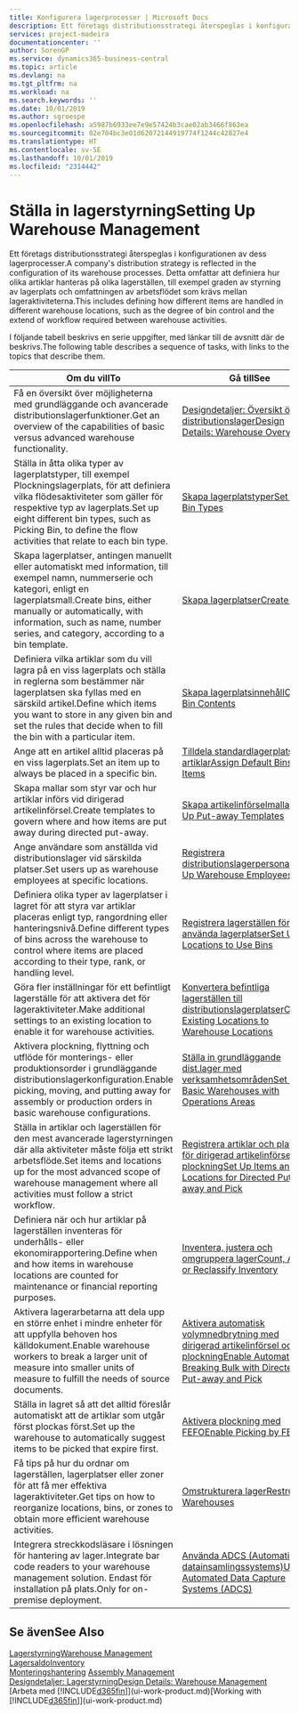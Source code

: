 ```yaml
---
title: Konfigurera lagerprocesser | Microsoft Docs
description: Ett företags distributionsstrategi återspeglas i konfigurationen av dess lagerprocesser. Detta omfattar att definiera hur olika artiklar hanteras på olika lagerställen, till exempel graden av styrning av lagerplats och omfattningen av arbetsflödet som krävs mellan lageraktiviteterna.
services: project-madeira
documentationcenter: ''
author: SorenGP
ms.service: dynamics365-business-central
ms.topic: article
ms.devlang: na
ms.tgt_pltfrm: na
ms.workload: na
ms.search.keywords: ''
ms.date: 10/01/2019
ms.author: sgroespe
ms.openlocfilehash: a5987b6933ee7e9e57424b3cae02ab3466f863ea
ms.sourcegitcommit: 02e704bc3e01d62072144919774f1244c42827e4
ms.translationtype: HT
ms.contentlocale: sv-SE
ms.lasthandoff: 10/01/2019
ms.locfileid: "2314442"
---
```

# <a name="setting-up-warehouse-management"></a><span data-ttu-id="5e62f-104">Ställa in lagerstyrning</span><span class="sxs-lookup"><span data-stu-id="5e62f-104">Setting Up Warehouse Management</span></span>
<span data-ttu-id="5e62f-105">Ett företags distributionsstrategi återspeglas i konfigurationen av dess lagerprocesser.</span><span class="sxs-lookup"><span data-stu-id="5e62f-105">A company's distribution strategy is reflected in the configuration of its warehouse processes.</span></span> <span data-ttu-id="5e62f-106">Detta omfattar att definiera hur olika artiklar hanteras på olika lagerställen, till exempel graden av styrning av lagerplats och omfattningen av arbetsflödet som krävs mellan lageraktiviteterna.</span><span class="sxs-lookup"><span data-stu-id="5e62f-106">This includes defining how different items are handled in different warehouse locations, such as the degree of bin control and the extend of workflow required between warehouse activities.</span></span>  

 <span data-ttu-id="5e62f-107">I följande tabell beskrivs en serie uppgifter, med länkar till de avsnitt där de beskrivs.</span><span class="sxs-lookup"><span data-stu-id="5e62f-107">The following table describes a sequence of tasks, with links to the topics that describe them.</span></span>   

|<span data-ttu-id="5e62f-108">**Om du vill**</span><span class="sxs-lookup"><span data-stu-id="5e62f-108">**To**</span></span>|<span data-ttu-id="5e62f-109">**Gå till**</span><span class="sxs-lookup"><span data-stu-id="5e62f-109">**See**</span></span>|  
|------------|-------------|  
|<span data-ttu-id="5e62f-110">Få en översikt över möjligheterna med grundläggande och avancerade distributionslagerfunktioner.</span><span class="sxs-lookup"><span data-stu-id="5e62f-110">Get an overview of the capabilities of basic versus advanced warehouse functionality.</span></span>|[<span data-ttu-id="5e62f-111">Designdetaljer: Översikt över distributionslager</span><span class="sxs-lookup"><span data-stu-id="5e62f-111">Design Details: Warehouse Overview</span></span>](design-details-warehouse-overview.md)|  
|<span data-ttu-id="5e62f-112">Ställa in åtta olika typer av lagerplatstyper, till exempel Plockningslagerplats, för att definiera vilka flödesaktiviteter som gäller för respektive typ av lagerplats.</span><span class="sxs-lookup"><span data-stu-id="5e62f-112">Set up eight different bin types, such as Picking Bin, to define the flow activities that relate to each bin type.</span></span>|[<span data-ttu-id="5e62f-113">Skapa lagerplatstyper</span><span class="sxs-lookup"><span data-stu-id="5e62f-113">Set Up Bin Types</span></span>](warehouse-how-to-set-up-bin-types.md)|  
|<span data-ttu-id="5e62f-114">Skapa lagerplatser, antingen manuellt eller automatiskt med information, till exempel namn, nummerserie och kategori, enligt en lagerplatsmall.</span><span class="sxs-lookup"><span data-stu-id="5e62f-114">Create bins, either manually or automatically, with information, such as name, number series, and category, according to a bin template.</span></span>|[<span data-ttu-id="5e62f-115">Skapa lagerplatser</span><span class="sxs-lookup"><span data-stu-id="5e62f-115">Create Bins</span></span>](warehouse-how-to-create-individual-bins.md)|  
|<span data-ttu-id="5e62f-116">Definiera vilka artiklar som du vill lagra på en viss lagerplats och ställa in reglerna som bestämmer när lagerplatsen ska fyllas med en särskild artikel.</span><span class="sxs-lookup"><span data-stu-id="5e62f-116">Define which items you want to store in any given bin and set the rules that decide when to fill the bin with a particular item.</span></span>|[<span data-ttu-id="5e62f-117">Skapa lagerplatsinnehåll</span><span class="sxs-lookup"><span data-stu-id="5e62f-117">Create Bin Contents</span></span>](warehouse-how-to-set-up-bin-contents.md)|  
|<span data-ttu-id="5e62f-118">Ange att en artikel alltid placeras på en viss lagerplats.</span><span class="sxs-lookup"><span data-stu-id="5e62f-118">Set an item up to always be placed in a specific bin.</span></span>|[<span data-ttu-id="5e62f-119">Tilldela standardlagerplatser till artiklar</span><span class="sxs-lookup"><span data-stu-id="5e62f-119">Assign Default Bins to Items</span></span>](warehouse-how-to-assign-default-bins-to-items.md)|
|<span data-ttu-id="5e62f-120">Skapa mallar som styr var och hur artiklar införs vid dirigerad artikelinförsel.</span><span class="sxs-lookup"><span data-stu-id="5e62f-120">Create templates to govern where and how items are put away during directed put-away.</span></span>|[<span data-ttu-id="5e62f-121">Skapa artikelinförselmallar</span><span class="sxs-lookup"><span data-stu-id="5e62f-121">Set Up Put-away Templates</span></span>](warehouse-how-to-set-up-put-away-templates.md)|
|<span data-ttu-id="5e62f-122">Ange användare som anställda vid distributionslager vid särskilda platser.</span><span class="sxs-lookup"><span data-stu-id="5e62f-122">Set users up as warehouse employees at specific locations.</span></span>|[<span data-ttu-id="5e62f-123">Registrera distributionslagerpersonal</span><span class="sxs-lookup"><span data-stu-id="5e62f-123">Set Up Warehouse Employees</span></span>](warehouse-how-to-set-up-warehouse-employees.md)|
|<span data-ttu-id="5e62f-124">Definiera olika typer av lagerplatser i lagret för att styra var artiklar placeras enligt typ, rangordning eller hanteringsnivå.</span><span class="sxs-lookup"><span data-stu-id="5e62f-124">Define different types of bins across the warehouse to control where items are placed according to their type, rank, or handling level.</span></span>|[<span data-ttu-id="5e62f-125">Registrera lagerställen för att använda lagerplatser</span><span class="sxs-lookup"><span data-stu-id="5e62f-125">Set Up Locations to Use Bins</span></span>](warehouse-how-to-set-up-locations-to-use-bins.md)|
|<span data-ttu-id="5e62f-126">Göra fler inställningar för ett befintligt lagerställe för att aktivera det för lageraktiviteter.</span><span class="sxs-lookup"><span data-stu-id="5e62f-126">Make additional settings to an existing location to enable it for warehouse activities.</span></span>|[<span data-ttu-id="5e62f-127">Konvertera befintliga lagerställen till distributionslagerplatser</span><span class="sxs-lookup"><span data-stu-id="5e62f-127">Convert Existing Locations to Warehouse Locations</span></span>](warehouse-how-to-convert-existing-locations-to-warehouse-locations.md)|
|<span data-ttu-id="5e62f-128">Aktivera plockning, flyttning och utflöde för monterings- eller produktionsorder i grundläggande distributionslagerkonfiguration.</span><span class="sxs-lookup"><span data-stu-id="5e62f-128">Enable picking, moving, and putting away for assembly or production orders in basic warehouse configurations.</span></span>|[<span data-ttu-id="5e62f-129">Ställa in grundläggande dist.lager med verksamhetsområden</span><span class="sxs-lookup"><span data-stu-id="5e62f-129">Set Up Basic Warehouses with Operations Areas</span></span>](warehouse-how-to-set-up-basic-warehouses-with-operations-areas.md)|  
|<span data-ttu-id="5e62f-130">Ställa in artiklar och lagerställen för den mest avancerade lagerstyrningen där alla aktiviteter måste följa ett strikt arbetsflöde.</span><span class="sxs-lookup"><span data-stu-id="5e62f-130">Set items and locations up for the most advanced scope of warehouse management where all activities must follow a strict workflow.</span></span>|[<span data-ttu-id="5e62f-131">Registrera artiklar och platser för dirigerad artikelinförsel och plockning</span><span class="sxs-lookup"><span data-stu-id="5e62f-131">Set Up Items and Locations for Directed Put-away and Pick</span></span>](warehouse-how-to-set-up-items-for-directed-put-away-and-pick.md)|  
|<span data-ttu-id="5e62f-132">Definiera när och hur artiklar på lagerställen inventeras för underhålls- eller ekonomirapportering.</span><span class="sxs-lookup"><span data-stu-id="5e62f-132">Define when and how items in warehouse locations are counted for maintenance or financial reporting purposes.</span></span>|[<span data-ttu-id="5e62f-133">Inventera, justera och omgruppera lager</span><span class="sxs-lookup"><span data-stu-id="5e62f-133">Count, Adjust, or Reclassify Inventory</span></span>](inventory-how-count-adjust-reclassify.md)|
|<span data-ttu-id="5e62f-134">Aktivera lagerarbetarna att dela upp en större enhet i mindre enheter för att uppfylla behoven hos källdokument.</span><span class="sxs-lookup"><span data-stu-id="5e62f-134">Enable warehouse workers to break a larger unit of measure into smaller units of measure to fulfill the needs of source documents.</span></span>|[<span data-ttu-id="5e62f-135">Aktivera automatisk volymnedbrytning med dirigerad artikelinförsel och plockning</span><span class="sxs-lookup"><span data-stu-id="5e62f-135">Enable Automatic Breaking Bulk with Directed Put-away and Pick</span></span>](warehouse-enable-automatic-breaking-bulk-with-directed-put-away-and-pick.md)|  
|<span data-ttu-id="5e62f-136">Ställa in lagret så att det alltid föreslår automatiskt att de artiklar som utgår först plockas först.</span><span class="sxs-lookup"><span data-stu-id="5e62f-136">Set up the warehouse to automatically suggest items to be picked that expire first.</span></span>|[<span data-ttu-id="5e62f-137">Aktivera plockning med FEFO</span><span class="sxs-lookup"><span data-stu-id="5e62f-137">Enable Picking by FEFO</span></span>](warehouse-picking-by-fefo.md)|
|<span data-ttu-id="5e62f-138">Få tips på hur du ordnar om lagerställen, lagerplatser eller zoner för att få mer effektiva lageraktiviteter.</span><span class="sxs-lookup"><span data-stu-id="5e62f-138">Get tips on how to reorganize locations, bins, or zones to obtain more efficient warehouse activities.</span></span>|[<span data-ttu-id="5e62f-139">Omstrukturera lager</span><span class="sxs-lookup"><span data-stu-id="5e62f-139">Restructure Warehouses</span></span>](warehouse-how-to-restructure-warehouses.md)|
|<span data-ttu-id="5e62f-140">Integrera streckkodsläsare i lösningen för hantering av lager.</span><span class="sxs-lookup"><span data-stu-id="5e62f-140">Integrate bar code readers to your warehouse management solution.</span></span> <span data-ttu-id="5e62f-141">Endast för installation på plats.</span><span class="sxs-lookup"><span data-stu-id="5e62f-141">Only for on-premise deployment.</span></span>|[<span data-ttu-id="5e62f-142">Använda ADCS (Automatiskt datainsamlingssystems)</span><span class="sxs-lookup"><span data-stu-id="5e62f-142">Use Automated Data Capture Systems (ADCS)</span></span>](warehouse-use-automated-data-capture-systems-adcs.md)|

## <a name="see-also"></a><span data-ttu-id="5e62f-143">Se även</span><span class="sxs-lookup"><span data-stu-id="5e62f-143">See Also</span></span>  
[<span data-ttu-id="5e62f-144">Lagerstyrning</span><span class="sxs-lookup"><span data-stu-id="5e62f-144">Warehouse Management</span></span>](warehouse-manage-warehouse.md)  
[<span data-ttu-id="5e62f-145">Lagersaldo</span><span class="sxs-lookup"><span data-stu-id="5e62f-145">Inventory</span></span>](inventory-manage-inventory.md)  
<span data-ttu-id="5e62f-146">[Monteringshantering](assembly-assemble-items.md)  </span><span class="sxs-lookup"><span data-stu-id="5e62f-146">[Assembly Management](assembly-assemble-items.md)  </span></span>  
[<span data-ttu-id="5e62f-147">Designdetaljer: Lagerstyrning</span><span class="sxs-lookup"><span data-stu-id="5e62f-147">Design Details: Warehouse Management</span></span>](design-details-warehouse-management.md)  
<span data-ttu-id="5e62f-148">[Arbeta med [!INCLUDE[d365fin](includes/d365fin_md.md)]](ui-work-product.md)</span><span class="sxs-lookup"><span data-stu-id="5e62f-148">[Working with [!INCLUDE[d365fin](includes/d365fin_md.md)]](ui-work-product.md)</span></span>
